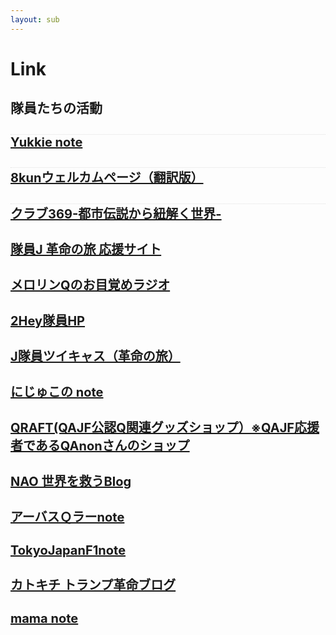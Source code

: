 ```yaml
---
layout: sub
---
```


# Link
## 隊員たちの活動

<h3 class="font_2" style="font-size: 20px;border-top:1px dotted #e0e0e0;"><a href="https://note.com/nixspiritus" target="_blank" rel="noopener"><span>Yukkie note</span></a></h3>
<h3 class="font_2" style="font-size: 20px;border-top:1px dotted #e0e0e0;"><span><span style="font-size: 20px;"><a href="https://ss1.xrea.com/zent.s1009.xrea.com/" target="_blank" rel="noopener">8kunウェルカムページ（翻訳版）</a></span></span></h3>
<div id="comp-k9h1vrqq" class="_1Q9if" data-testid="richTextElement">
<h3 class="font_2" style="font-size: 20px;border-top:1px dotted #e0e0e0;"><a href="https://podcasts.apple.com/us/podcast/id1482900640" target="_blank" rel="noopener"><span>クラブ369-都市伝説から紐解く世界-</span></a></h3>
</div>
<div id="comp-kd2qev1t" class="_1Q9if" data-testid="richTextElement">
<h3 class="font_2" style="font-size: 20px;"><a href="https://jya369963.wixsite.com/j-wwg1wga" target="_blank" rel="noopener"><span>隊員J 革命の旅 応援サイト</span></a></h3>
</div>
<div id="comp-k9h1qrpt" class="_1Q9if" data-testid="richTextElement">
<h3 class="font_2" style="font-size: 20px;"><a href="https://www.spooncast.net/jp/profile/312463699/cast?t=upload" target="_blank" rel="noopener"><span>メロリンQのお目覚めラジオ</span></a></h3>
</div>
<div id="comp-ka5euw0l" class="_1Q9if" data-testid="richTextElement">
<h3 class="font_2" style="font-size: 20px;"><a href="http://two-bottle.com" target="_blank" rel="noopener"><span>2Hey隊員HP</span></a></h3>
</div>
<div id="comp-katqmpuw" class="_1Q9if" data-testid="richTextElement">
<h3 class="font_2" style="font-size: 20px;"><a href="https://twitcasting.tv/jya369963/" target="_blank" rel="noopener"><span>J隊員ツイキャス（革命の旅）</span></a></h3>
</div>
<div id="comp-kxypuxhc" class="_2Hij5" data-testid="richTextElement">
<h3 class="font_2" style="font-size: 20px; line-height: normal;"><a href="https://note.com/nijuco/" target="_blank" rel="noreferrer noopener"><span style="letter-spacing: normal;"><span>にじゅこの note</span></span></a></h3>
</div>
<div id="comp-kafjydh9" class="_1Q9if" data-testid="richTextElement">
<h3 class="font_2" style="font-size: 20px;"><a href="https://www.qraft.info" target="_blank" rel="noopener"><span>QRAFT(QAJF公認Q関連グッズショップ）※QAJF応援者であるQAnonさんのショップ</span></a></h3>
					
<h3 class="font_2" style="font-size: 20px;"><a href="https://ameblo.jp/qajf/" target="_blank" rel="noopener"><span>NAO 世界を救うBlog</span></a></h3>
<h3 class="font_2" style="font-size: 20px;"><a href="https://note.com/arbusqlar" target="_blank" rel="noopener"><span>アーバスＱラーnote</span></a></h3>
<h3 class="font_2" style="font-size: 20px;"><a href="https://note.com/tokyojapanf1" target="_blank" rel="noopener"><span>TokyoJapanF1note</span></a></h3>
<h3 class="font_2" style="font-size: 20px;"><a href="https://ameblo.jp/zzr3796/entry-12670431935.html?frm_id=v.jpameblo&amp;device_id=51fe39adec6748ef85dc4c80b17f409d" target="_blank" rel="noopener"><span>カトキチ トランプ革命ブログ</span></a></h3>
<h3 class="font_2" style="font-size: 20px;"><a href="https://note.com/mama17/" target="_blank" rel="noopener"><span>mama note</span></a></h3>
